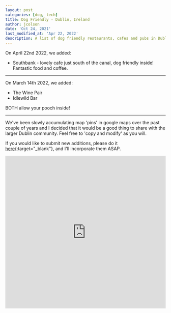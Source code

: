 ```yaml
---
layout: post
categories: [dog, tech]
title: Dog Friendly - Dublin, Ireland
author: jcolson
date: 'Oct 24, 2021'
last_modified_at: 'Apr 22, 2022'
description: A list of dog friendly restaurants, cafes and pubs in Dublin, Ireland
---
```


On April 22nd 2022, we added:

- Southbank - lovely cafe just south of the canal, dog friendly inside!  Fantastic food and coffee.

---

On March 14th 2022, we added:

- The Wine Pair
- Idlewild Bar

BOTH allow your pooch inside!

---

We've been slowly accumulating map 'pins' in google maps over the past couple of years and I decided that it would be a good thing to share with the larger Dublin community.  Feel free to 'copy and modify' as you will.

If you would like to submit new additions, please do it [here](https://forms.gle/GTEG2gXKGMA3hsFx5){:target="_blank"}, and I'll incorporate them ASAP.

<iframe src="https://www.google.com/maps/d/u/1/embed?mid=1PzPXlaIKNXvRA1kPASeRColYnQBINjpw" width="100%" height="480" frameborder="0"></iframe>
